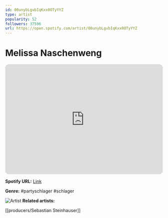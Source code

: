 ```yaml
---
id: 00unybLgvbIqKxx0OTyYYZ
type: artist
popularity: 52
followers: 37596
url: https://open.spotify.com/artist/00unybLgvbIqKxx0OTyYYZ
---
```

# Melissa Naschenweng

<iframe style="border-radius:12px" src="https://open.spotify.com/embed/artist/00unybLgvbIqKxx0OTyYYZ" width="100%" height="352" frameBorder="0" allowfullscreen="" allow="autoplay; clipboard-write; encrypted-media; fullscreen; picture-in-picture" loading="lazy"></iframe>

**Spotify URL:** [Link](https://open.spotify.com/artist/00unybLgvbIqKxx0OTyYYZ)

**Genre:**  #partyschlager #schlager

![Artist](https://i.scdn.co/image/ab6761610000e5eb935cb533375ed827e86fe22a)
**Related artists:**

[[producers/Sebastian Steinhauser]]
